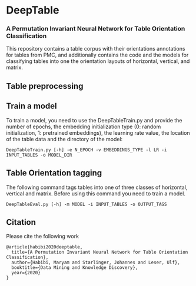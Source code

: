 # DeepTable

### A Permutation Invariant Neural Network for Table Orientation Classification

This repository contains a table corpus with their orientations annotations for tables from PMC, and additionally contains the code and the models for classifying tables into one the orientation layouts of horizontal, vertical, and matrix.
<br>
## Table preprocessing
## Train a model
To train a model, you need to use the DeepTableTrain.py and provide the number of epochs, the embedding initialization type (0: random initialization, 1: pretrained embeddings), the learning rate value, the location of the table data and the directory of the model:
```
DeepTableTrain.py [-h] -e N_EPOCH -v EMBEDDINGS_TYPE -l LR -i INPUT_TABLES -o MODEL_DIR
```


## Table Orientation tagging

The following command tags tables into one of three classes of horizontal, vertical and matrix. Before using this command you need to train a model.

```
DeepTableEval.py [-h] -m MODEL -i INPUT_TABLES -o OUTPUT_TAGS
```


## Citation
Please cite the following work
```
@article{habibi2020deeptable,
  title={A Permutation Invariant Neural Network for Table Orientation Classification},
  author={Habibi, Maryam and Starlinger, Johannes and Leser, Ulf},
  booktitle={Data Mining and Knowledge Discovery},
  year={2020}
}
```

